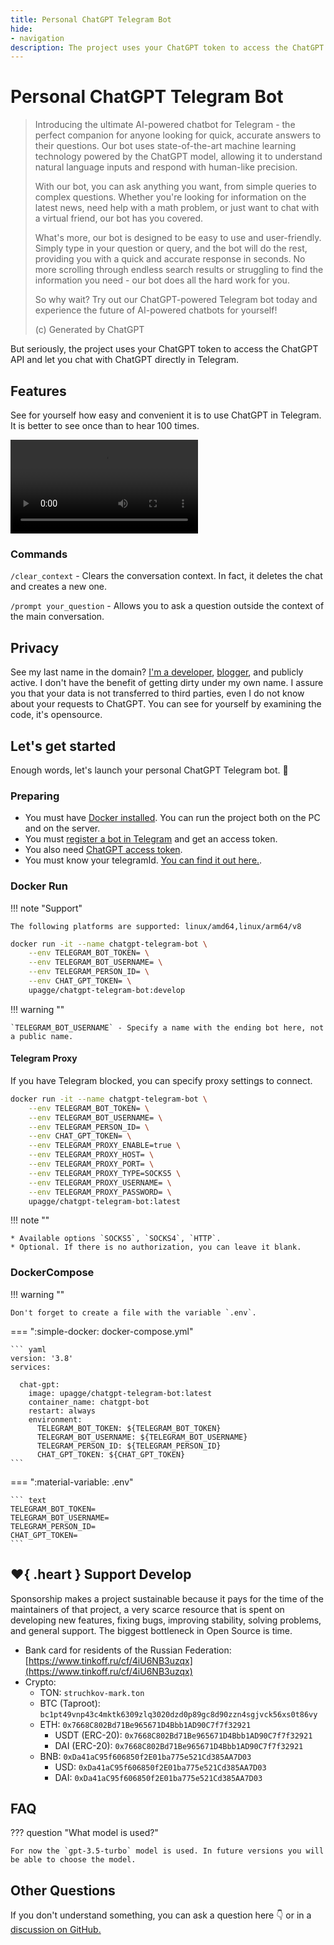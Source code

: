 ```yaml
---
title: Personal ChatGPT Telegram Bot
hide:
- navigation
description: The project uses your ChatGPT token to access the ChatGPT API and let you chat with ChatGPT directly in Telegram.
---
```


# Personal ChatGPT Telegram Bot
> Introducing the ultimate AI-powered chatbot for Telegram - the perfect companion for anyone looking for quick, accurate answers to their questions. Our bot uses state-of-the-art machine learning technology powered by the ChatGPT model, allowing it to understand natural language inputs and respond with human-like precision.
>
> With our bot, you can ask anything you want, from simple queries to complex questions. Whether you're looking for information on the latest news, need help with a math problem, or just want to chat with a virtual friend, our bot has you covered.
>
> What's more, our bot is designed to be easy to use and user-friendly. Simply type in your question or query, and the bot will do the rest, providing you with a quick and accurate response in seconds. No more scrolling through endless search results or struggling to find the information you need - our bot does all the hard work for you.
>
> So why wait? Try out our ChatGPT-powered Telegram bot today and experience the future of AI-powered chatbots for yourself!
>
> (с) Generated by ChatGPT

But seriously, the project uses your ChatGPT token to access the ChatGPT API and let you chat with ChatGPT directly in Telegram.

## Features

See for yourself how easy and convenient it is to use ChatGPT in Telegram. It is better to see once than to hear 100 times.

<video controls>
      <source id="mp4" src="demo.mp4" type="video/mp4">
</video>

### Commands

`/clear_context` - Clears the conversation context. In fact, it deletes the chat and creates a new one.

`/prompt your_question` - Allows you to ask a question outside the context of the main conversation.

## Privacy
See my last name in the domain? [I'm a developer](https://mark.struchkov.dev), [blogger](https://struchkov.dev/blog/ru/), and publicly active. I don't have the benefit of getting dirty under my own name. I assure you that your data is not transferred to third parties, even I do not know about your requests to ChatGPT. You can see for yourself by examining the code, it's opensource.

## Let's get started

Enough words, let's launch your personal ChatGPT Telegram bot. 🚀

### Preparing

* You must have [Docker installed](https://docs.docker.com/engine/install/). You can run the project both on the PC and on the server.
* You must [register a bot in Telegram](https://t.me/BotFather) and get an access token.
* You also need [ChatGPT access token](https://platform.openai.com/account/api-keys).
* You must know your telegramId. [You can find it out here.](https://t.me/myidbot).

### Docker Run

!!! note "Support"

    The following platforms are supported: linux/amd64,linux/arm64/v8

``` bash
docker run -it --name chatgpt-telegram-bot \
    --env TELEGRAM_BOT_TOKEN= \
    --env TELEGRAM_BOT_USERNAME= \
    --env TELEGRAM_PERSON_ID= \
    --env CHAT_GPT_TOKEN= \
    upagge/chatgpt-telegram-bot:develop
```

!!! warning ""

    `TELEGRAM_BOT_USERNAME` - Specify a name with the ending bot here, not a public name.

#### Telegram Proxy
If you have Telegram blocked, you can specify proxy settings to connect.

``` bash   
docker run -it --name chatgpt-telegram-bot \
    --env TELEGRAM_BOT_TOKEN= \
    --env TELEGRAM_BOT_USERNAME= \
    --env TELEGRAM_PERSON_ID= \
    --env CHAT_GPT_TOKEN= \
    --env TELEGRAM_PROXY_ENABLE=true \
    --env TELEGRAM_PROXY_HOST= \
    --env TELEGRAM_PROXY_PORT= \
    --env TELEGRAM_PROXY_TYPE=SOCKS5 \
    --env TELEGRAM_PROXY_USERNAME= \
    --env TELEGRAM_PROXY_PASSWORD= \
    upagge/chatgpt-telegram-bot:latest
```

!!! note ""

    * Available options `SOCKS5`, `SOCKS4`, `HTTP`.
    * Optional. If there is no authorization, you can leave it blank.

### DockerCompose

!!! warning ""

    Don't forget to create a file with the variable `.env`.

=== ":simple-docker: docker-compose.yml"

    ``` yaml
    version: '3.8'
    services:

      chat-gpt:
        image: upagge/chatgpt-telegram-bot:latest
        container_name: chatgpt-bot
        restart: always
        environment:
          TELEGRAM_BOT_TOKEN: ${TELEGRAM_BOT_TOKEN}
          TELEGRAM_BOT_USERNAME: ${TELEGRAM_BOT_USERNAME}
          TELEGRAM_PERSON_ID: ${TELEGRAM_PERSON_ID}
          CHAT_GPT_TOKEN: ${CHAT_GPT_TOKEN}
    ```

=== ":material-variable: .env"

    ``` text
    TELEGRAM_BOT_TOKEN=
    TELEGRAM_BOT_USERNAME=
    TELEGRAM_PERSON_ID=
    CHAT_GPT_TOKEN=
    ```

## :heart:{ .heart } Support Develop

Sponsorship makes a project sustainable because it pays for the time of the maintainers of that project, a very scarce resource that is spent on developing new features, fixing bugs, improving stability, solving problems, and general support. The biggest bottleneck in Open Source is time.

- Bank card for residents of the Russian Federation: [https://www.tinkoff.ru/cf/4iU6NB3uzqx](https://www.tinkoff.ru/cf/4iU6NB3uzqx)
- Crypto:
    * TON: `struchkov-mark.ton`
    * BTC (Taproot): `bc1pt49vnp43c4mktk6309zlq3020dzd0p89gc8d90zzn4sgjvck56xs0t86vy`
    * ETH: `0x7668C802Bd71Be965671D4Bbb1AD90C7f7f32921`
        * USDT (ERC-20): `0x7668C802Bd71Be965671D4Bbb1AD90C7f7f32921`
        * DAI (ERC-20): `0x7668C802Bd71Be965671D4Bbb1AD90C7f7f32921`
    * BNB: `0xDa41aC95f606850f2E01ba775e521Cd385AA7D03`
        * USD: `0xDa41aC95f606850f2E01ba775e521Cd385AA7D03`
        * DAI: `0xDa41aC95f606850f2E01ba775e521Cd385AA7D03`

## FAQ

??? question "What model is used?"

    For now the `gpt-3.5-turbo` model is used. In future versions you will be able to choose the model.

## Other Questions

If you don't understand something, you can ask a question here :point_down: or in a [discussion on GitHub.](https://github.com/uPagge/openai-chatgpt-telegram-bot/discussions)